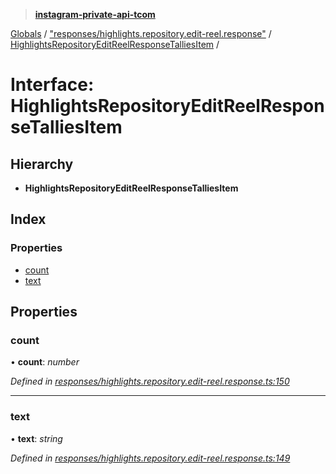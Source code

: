 > **[instagram-private-api-tcom](../README.md)**

[Globals](../README.md) / ["responses/highlights.repository.edit-reel.response"](../modules/_responses_highlights_repository_edit_reel_response_.md) / [HighlightsRepositoryEditReelResponseTalliesItem](_responses_highlights_repository_edit_reel_response_.highlightsrepositoryeditreelresponsetalliesitem.md) /

# Interface: HighlightsRepositoryEditReelResponseTalliesItem

## Hierarchy

* **HighlightsRepositoryEditReelResponseTalliesItem**

## Index

### Properties

* [count](_responses_highlights_repository_edit_reel_response_.highlightsrepositoryeditreelresponsetalliesitem.md#count)
* [text](_responses_highlights_repository_edit_reel_response_.highlightsrepositoryeditreelresponsetalliesitem.md#text)

## Properties

###  count

• **count**: *number*

*Defined in [responses/highlights.repository.edit-reel.response.ts:150](https://github.com/cuonglnhust/instagram-private-api-tcom/blob/3e16058/src/responses/highlights.repository.edit-reel.response.ts#L150)*

___

###  text

• **text**: *string*

*Defined in [responses/highlights.repository.edit-reel.response.ts:149](https://github.com/cuonglnhust/instagram-private-api-tcom/blob/3e16058/src/responses/highlights.repository.edit-reel.response.ts#L149)*